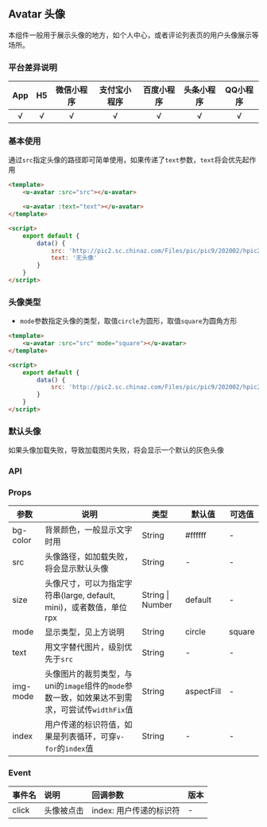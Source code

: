 ## Avatar 头像

本组件一般用于展示头像的地方，如个人中心，或者评论列表页的用户头像展示等场所。

### 平台差异说明

|App|H5|微信小程序|支付宝小程序|百度小程序|头条小程序|QQ小程序|
|:-:|:-:|:-:|:-:|:-:|:-:|:-:|
|√|√|√|√|√|√|√|

### 基本使用

通过`src`指定头像的路径即可简单使用，如果传递了`text`参数，`text`将会优先起作用


```html
<template>
	<u-avatar :src="src"></u-avatar>

	<u-avatar :text="text"></u-avatar>
</template>

<script>
	export default {
		data() {
			src: 'http://pic2.sc.chinaz.com/Files/pic/pic9/202002/hpic2119_s.jpg',
			text: '无头像'
		}
	}
</script>
```

### 头像类型

- `mode`参数指定头像的类型，取值`circle`为圆形，取值`square`为圆角方形

```html
<template>
	<u-avatar :src="src" mode="square"></u-avatar>
</template>

<script>
	export default {
		data() {
			src: 'http://pic2.sc.chinaz.com/Files/pic/pic9/202002/hpic2119_s.jpg',
		}
	}
</script>
```

### 默认头像

如果头像加载失败，导致加载图片失败，将会显示一个默认的灰色头像


### API

### Props

| 参数          | 说明            | 类型            | 默认值             |  可选值   |
|-------------  |---------------- |---------------|------------------ |-------- |
| bg-color | 背景颜色，一般显示文字时用  | String | #ffffff | - |
| src | 头像路径，如加载失败，将会显示默认头像  | String	 | - | - |
| size | 头像尺寸，可以为指定字符串(large, default, mini)，或者数值，单位rpx | String \| Number  | default | - |
| mode | 显示类型，见上方说明 | String  | circle | square |
| text | 用文字替代图片，级别优先于`src` | String  | - | - |
| img-mode | 头像图片的裁剪类型，与uni的`image`组件的`mode`参数一致，如效果达不到需求，可尝试传`widthFix`值 | String  | aspectFill | - |
| index | 用户传递的标识符值，如果是列表循环，可穿`v-for`的`index`值 | String  | - | - |



### Event

|事件名|说明|回调参数|版本|
|:-|:-|:-|:-|
| click | 头像被点击 | index: 用户传递的标识符 | - |


